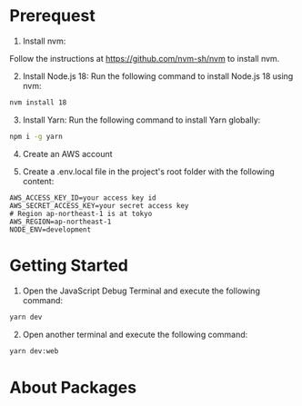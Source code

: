 # Prerequest

1. Install nvm:

Follow the instructions at https://github.com/nvm-sh/nvm to install nvm.

2. Install Node.js 18:
Run the following command to install Node.js 18 using nvm:
```bash
nvm install 18
```

3. Install Yarn:
    Run the following command to install Yarn globally:
```bash
npm i -g yarn
```

4. Create an AWS account

5. Create a .env.local file in the project's root folder with the following content:
```env
AWS_ACCESS_KEY_ID=your access key id
AWS_SECRET_ACCESS_KEY=your secret access key
# Region ap-northeast-1 is at tokyo
AWS_REGION=ap-northeast-1
NODE_ENV=development
```

# Getting Started

1. Open the JavaScript Debug Terminal and execute the following command:
```bash
yarn dev
```

2. Open another terminal and execute the following command:
```bash
yarn dev:web
```

# About Packages

